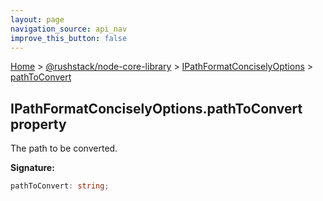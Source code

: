 ```yaml
---
layout: page
navigation_source: api_nav
improve_this_button: false
---
```



[Home](./index.md) &gt; [@rushstack/node-core-library](./node-core-library.md) &gt; [IPathFormatConciselyOptions](./node-core-library.ipathformatconciselyoptions.md) &gt; [pathToConvert](./node-core-library.ipathformatconciselyoptions.pathtoconvert.md)

## IPathFormatConciselyOptions.pathToConvert property

The path to be converted.

<b>Signature:</b>

```typescript
pathToConvert: string;
```
